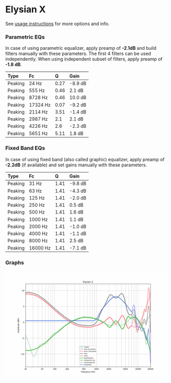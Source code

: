 # Elysian X
See [usage instructions](https://github.com/jaakkopasanen/AutoEq#usage) for more options and info.

### Parametric EQs
In case of using parametric equalizer, apply preamp of **-2.1dB** and build filters manually
with these parameters. The first 4 filters can be used independently.
When using independent subset of filters, apply preamp of **-1.8 dB**.

| Type    | Fc       |    Q | Gain    |
|:--------|:---------|:-----|:--------|
| Peaking | 24 Hz    | 0.27 | -8.9 dB |
| Peaking | 555 Hz   | 0.46 | 2.1 dB  |
| Peaking | 8728 Hz  | 0.46 | 10.0 dB |
| Peaking | 17324 Hz | 0.07 | -9.2 dB |
| Peaking | 2114 Hz  | 3.51 | -1.4 dB |
| Peaking | 2987 Hz  | 2.1  | 2.1 dB  |
| Peaking | 4226 Hz  | 2.6  | -2.3 dB |
| Peaking | 5651 Hz  | 5.11 | 1.8 dB  |

### Fixed Band EQs
In case of using fixed band (also called graphic) equalizer, apply preamp of **-2.2dB**
(if available) and set gains manually with these parameters.

| Type    | Fc       |    Q | Gain    |
|:--------|:---------|:-----|:--------|
| Peaking | 31 Hz    | 1.41 | -9.8 dB |
| Peaking | 63 Hz    | 1.41 | -4.3 dB |
| Peaking | 125 Hz   | 1.41 | -2.0 dB |
| Peaking | 250 Hz   | 1.41 | 0.5 dB  |
| Peaking | 500 Hz   | 1.41 | 1.6 dB  |
| Peaking | 1000 Hz  | 1.41 | 1.1 dB  |
| Peaking | 2000 Hz  | 1.41 | -1.0 dB |
| Peaking | 4000 Hz  | 1.41 | -1.1 dB |
| Peaking | 8000 Hz  | 1.41 | 2.5 dB  |
| Peaking | 16000 Hz | 1.41 | -7.1 dB |

### Graphs
![](./Elysian%20X.png)